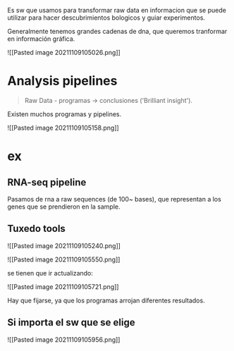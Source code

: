 Es sw que usamos para transformar raw data en informacion que se puede utilizar para hacer descubrimientos bologicos y guiar experimentos.

Generalmente tenemos grandes cadenas de dna, que queremos tranformar en información gráfica. 

![[Pasted image 20211109105026.png]]

# Analysis pipelines

> Raw Data - programas -> conclusiones ('Brilliant insight').

Existen muchos programas y pipelines.

![[Pasted image 20211109105158.png]]

# ex

## RNA-seq pipeline



Pasamos de rna a raw sequences (de 100~ bases), que representan a los genes que se prendieron en la sample. 

## Tuxedo tools

![[Pasted image 20211109105240.png]]

![[Pasted image 20211109105550.png]]

se tienen que ir actualizando:

![[Pasted image 20211109105721.png]]

Hay que fijarse, ya que los programas arrojan diferentes resultados. 

## Si importa el sw que se elige

![[Pasted image 20211109105956.png]]

